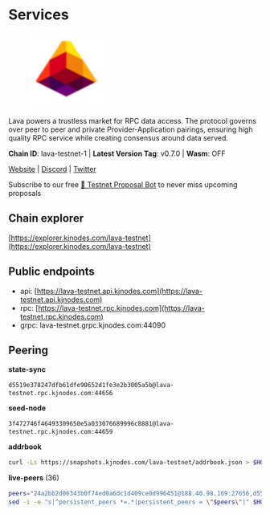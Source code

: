 # Services

<figure><img src="https://raw.githubusercontent.com/kj89/cosmos-images/main/logos/lava.png" width="150" alt=""><figcaption></figcaption></figure>

Lava powers a trustless market for RPC data access. The protocol  governs over peer to peer and private Provider-Application pairings,  ensuring high quality RPC service while creating consensus around data served.

**Chain ID**: lava-testnet-1 | **Latest Version Tag**: v0.7.0 | **Wasm**: OFF

[Website](https://lavanet.xyz) | [Discord](https://discord.com/invite/Tbk5NxTCdA) | [Twitter](https://twitter.com/lavanetxyz)



Subscribe to our free [🤖 Testnet Proposal Bot](https://t.me/kjnodes_testnet_proposal_bot) to never miss upcoming proposals


## Chain explorer
[https://explorer.kjnodes.com/lava-testnet](https://explorer.kjnodes.com/lava-testnet)

## Public endpoints

* api: [https://lava-testnet.api.kjnodes.com](https://lava-testnet.api.kjnodes.com)
* rpc: [https://lava-testnet.rpc.kjnodes.com](https://lava-testnet.rpc.kjnodes.com)
* grpc: lava-testnet.grpc.kjnodes.com:44090

## Peering

**state-sync**

```text
d5519e378247dfb61dfe90652d1fe3e2b3005a5b@lava-testnet.rpc.kjnodes.com:44656
```

**seed-node**

```text
3f472746f46493309650e5a033076689996c8881@lava-testnet.rpc.kjnodes.com:44659
```

**addrbook**
```bash
curl -Ls https://snapshots.kjnodes.com/lava-testnet/addrbook.json > $HOME/.lava/config/addrbook.json
```

**live-peers** (36)
```bash
peers="24a2bb2d06343b0f74ed0a6dc1d409ce0d996451@188.40.98.169:27656,d5519e378247dfb61dfe90652d1fe3e2b3005a5b@65.109.68.190:44656,6a390c192797c62837030ad9058d4be672db4a0e@154.12.245.38:26656,e593c7a9ca61f5616119d6beb5bd8ef5dd28d62d@34.246.190.1:26656,14ae45e7f2ff7491cfa686a8fcac7cc095bc38ff@213.239.217.52:39656,aebbf38433cc38ed3aad0bb5f2aa567797df78da@46.8.210.144:26756,433be6210ad6350bebebad68ec50d3e0d90cb305@217.13.223.167:60856,c36a4007590af64d3e0a6b4736812ca6f6219561@65.108.9.164:23556,0314d53cc790860fb51f36ac656a19789800ce5c@176.103.222.20:26656,377370216f2c003b9d00118ec5373ed21f13aab3@185.16.39.19:35656,c84dc5a9719a92be66e89e0379867b9fb79639b2@157.55.181.152:26656,5c2a752c9b1952dbed075c56c600c3a79b58c395@185.16.39.172:27066,eb7832932626c1c636d16e0beb49e0e4498fbd5e@65.108.231.124:20656,e0f25590f8074b4ea70f069f9be332b19f81f344@23.88.70.109:15656,22c51515eea1df09dc872dc8843efb7fc73770b1@199.175.98.102:26656,4e0a2772bb3672e54c2ea655c30abdac62191f14@45.84.138.66:18656,10c4405d04b2a221959de97f69c9a6258676f55d@161.97.79.100:26656,8f79bf6093fd728359f529a4a5214c0364749230@65.21.205.248:11656,5524484358f731e0863ec473b0cb7a4531956325@178.18.246.170:26656,3a445bfdbe2d0c8ee82461633aa3af31bc2b4dc0@3.252.219.158:26656,dced9544a6a8529980dee3ef5b40a251ef06b763@157.97.108.38:20656,0a78dd75926983ba06de451480673487ffa1bcc1@199.175.98.106:26656,e3c92ba5f1ebd8bec0ab9431eb183ed9864eca87@65.108.231.238:46656,9d5802ec3e10fbac150850ffdfa50f324e804b95@95.214.55.62:35656,bb8c8cea499a1fa7e97922b5a9882c2360c6575a@176.103.222.21:26656,a7944b8f0953e703d301670a9aa5312f3edf8cf4@65.109.106.91:24656,74a979f0df53ef6f2ba9ab77c0c9fc5ba9c2bdc5@213.239.215.59:29456,dcb0ac5dbbd9869f3fd556c9e5cf41c23e22121f@20.219.189.105:26656,c44a02dba51e23ac06b006fb1285988c89051ce7@85.10.198.171:26556,0adbe1e790b58d19cc53a9839059a95d7d5d7aba@65.109.70.23:19956,5f04e56cabc20ab2e94b03022f024a310dfdf840@85.10.198.169:11656,cb722cc36541920d3907cd67743db5444f53e80b@95.70.184.178:24656,4e96723af8feb8a515573a7b9391e7bf7d562480@194.163.162.155:26656,6b7bfa6f0297b231f40a9284d45282af93320315@65.109.116.50:28656,fcd5a8f4aebc4c7100573914b7974a35cd389963@5.9.69.253:20656,4732ed188fbe7603f81d9f4c825397277bb72217@5.75.235.195:26656"
sed -i -e "s|^persistent_peers *=.*|persistent_peers = \"$peers\"|" $HOME/.lava/config/config.toml
```
